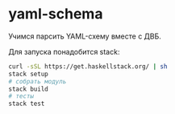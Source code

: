 # yaml-schema

Учимся парсить YAML-схему вместе с ДВБ.

Для запуска понадобится stack:

```bash
curl -sSL https://get.haskellstack.org/ | sh
stack setup
# собрать модуль
stack build
# тесты
stack test
```